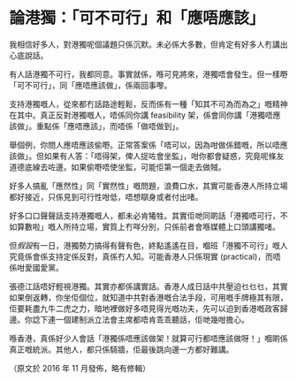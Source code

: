 # 論港獨：「可不可行」和「應唔應該」

我相信好多人，對港獨呢個議題只係沉默。未必係大多數，但肯定有好多人冇講出心底說話。

有人話港獨不可行，我都同意。事實就係，喺可見將來，港獨唔會發生。但一樣嘢「可不可行」，同「應唔應該做」，係兩回事嚟。

支持港獨嘅人，從來都冇話路途輕鬆，反而係有一種「知其不可為而為之」嘅精神在其中。真正反對港獨嘅人，唔係同你講 feasibility 架，係會同你講「港獨唔應該做」。重點係「應唔應該」，而唔係「做唔做到」。

舉個例，你問人應唔應該偷嘢。正常答案係「唔可以，因為咁做係錯嘅，所以唔應該做」。但如果有人答：「唔得架，俾人捉咗會坐監」，咁你都會疑惑，究竟呢條友道德底線去咗邊。如果偷嘢唔使坐監，可能佢第一個走去做賊。

好多人搞亂「應然性」同「實然性」嘅問題，浪費口水，其實可能香港人所持立場都好接近，只係見到可行性咁低，唔想瞓身或者付出啫。

好多口口聲聲話支持港獨嘅人，都未必肯犧牲。其實佢哋同啲話「港獨唔可行，不如算數啦」嘅人所持立場，實質上冇咩分別，只係前者會喺媒體上口頭講獨啫。

但*假設*有一日，港獨勢力搞得有聲有色，終點遙遙在目，嗰班「港獨不可行」嘅人究竟係會係支持定係反對，真係冇人知。可能香港人只係現實 (practical)，而唔係咁愛國愛黨。

張德江話唔好輕視港獨。其實亦都係講實話。香港人成日話中共壓迫乜乜乜，其實如果倒返轉，你坐佢個位，就知道中共對香港嘅合法手段，可用嘅手牌極其有限，佢要耗盡九牛二虎之力，暗地裡做好多唔見得光嘅功夫，先可以迫到香港嘅政客歸邊。你諗下連一個建制派立法會主席都唔肯乖乖聽話，佢哋幾咁擔心。

喺香港，真係好少人會話「港獨係唔應該做架！就算可行都唔應該做呀！」嗰啲係真正嘅統派。其他人，都只係騎牆，佢最後跳向邊一方都好難講。

（原文於 2016 年 11 月發佈，略有修輯）

